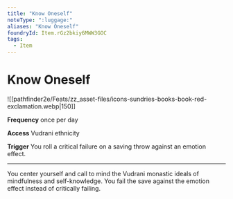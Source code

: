 ```yaml
---
title: "Know Oneself"
noteType: ":luggage:"
aliases: "Know Oneself"
foundryId: Item.rGz2bkiy6MWW3GOC
tags:
  - Item
---
```


# Know Oneself
![[pathfinder2e/Feats/zz_asset-files/icons-sundries-books-book-red-exclamation.webp|150]]

**Frequency** once per day

**Access** Vudrani ethnicity

**Trigger** You roll a critical failure on a saving throw against an emotion effect.

* * *

You center yourself and call to mind the Vudrani monastic ideals of mindfulness and self-knowledge. You fail the save against the emotion effect instead of critically failing.
